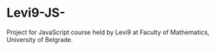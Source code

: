 # Levi9-JS-
Project for JavaScript course held by Levi9 at Faculty of Mathematics, University of Belgrade.
